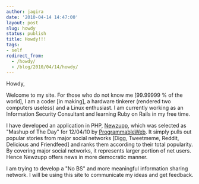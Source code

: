 ```yaml
---
author: jagira
date: '2010-04-14 14:47:00'
layout: post
slug: howdy
status: publish
title: Howdy!!!
tags:
- self
redirect_from:
  - /howdy/
  - /blog/2010/04/14/howdy/
---
```


Howdy,

Welcome to my site. For those who do not know me \[99.99999 % of the
world\], I am a coder \[in making\], a hardware tinkerer (rendered two
computers useless) and a Linux enthusiast. I am currently working
as an Information Security Consultant and learning Ruby on Rails in
my free time.

I have developed an application in PHP,
[Newzupp](http://www.newzupp.com), which was selected as "Mashup of
The Day" for 12/04/10 by
[ProgrammableWeb](http://www.programmableweb.com). It simply pulls
out popular stories from major social networks \[Digg, Tweetmeme,
Reddit, Delicious and Friendfeed\] and ranks them according to their
total popularity. By covering major social networks, it represents
larger portion of net users. Hence Newzupp offers news in more
democratic manner.

I am trying to develop a "No BS" and more meaningful information
sharing network. I will be using this site to communicate my ideas
and get feedback.



